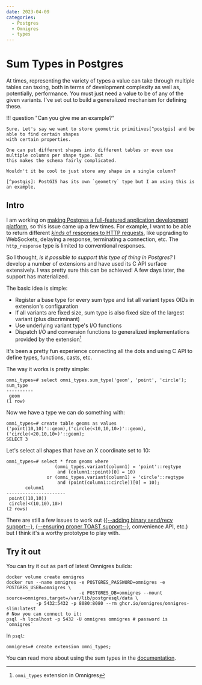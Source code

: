 ```yaml
---
date: 2023-04-09
categories:
  - Postgres
  - Omnigres
  - types
---
```


# Sum Types in Postgres

At times, representing the variety of types a value can take through multiple tables can taxing, both
in terms of development complexity as well as, potentially, performance. You must just need a value
to be of any of the given variants. I've set out to build a generalized mechanism for defining these. 

<!-- more -->

!!! question "Can you give me an example?"

    Sure. Let's say we want to store geometric primitives[^postgis] and be able to find certain shapes
    with certain properties.

    One can put different shapes into different tables or even use multiple columns per shape type. But
    this makes the schema fairly complicated.

    Wouldn't it be cool to just store any shape in a single column?

    [^postgis]: PostGIS has its own `geometry` type but I am using this is an example.

## Intro

I am working on [making Postgres a full-featured application development platform](https://github.com/omnigres/omnigres),
so this issue came up a few times. For example, I want to be able to return different [_kinds_ of responses to HTTP requests](https://docs.omnigres.org/omni_httpd/intro/),
like upgrading to WebSockets, delaying a response, terminating a connection, etc. The `http_response` type is limited to conventional responses.

So I thought, _is it possible to support this type of thing in Postgres?_ I develop a number of extensions and have used
its C API surface extensively. I was pretty sure this can be achieved! A few days later, the support has materialized.

The basic idea is simple: 

* Register a base type for every sum type and list all variant types OIDs in extension's configuration
* If all variants are fixed size, sum type is also fixed size of the largest variant (plus discriminant)
* Use underlying variant type's I/O functions
* Dispatch I/O and conversion functions to generalized implementations provided by the extension[^ext]

It's been a pretty fun experience connecting all the dots and using C API to define types, functions, casts, etc.

[^ext]: `omni_types` extension in Omnigres

The way it works is pretty simple:

```postgresql
omni_types=# select omni_types.sum_type('geom', 'point', 'circle');
sum_type
----------
 geom
(1 row)
```

Now we have a type we can do something with:

```postgresql
omni_types=# create table geoms as values 
('point(10,10)'::geom),('circle(<10,10,10>)'::geom),('circle(<20,10,10>)'::geom);
SELECT 3
```

Let's select all shapes that have an X coordinate set to 10:

```postgresql
omni_types=# select * from geoms where
                  (omni_types.variant(column1) = 'point'::regtype 
                   and (column1::point)[0] = 10) 
               or (omni_types.variant(column1) = 'circle'::regtype 
                   and (point(column1::circle))[0] = 10);
       column1
----------------------
 point((10,10))
 circle(<(10,10),10>)
(2 rows)
```

There are still a few issues to work out ([{--adding binary send/recv support--}](https://github.com/omnigres/omnigres/pull/149),
[{--ensuring proper TOAST support--}](https://github.com/omnigres/omnigres/pull/145), convenience API, etc.) but I think it's a worthy prototype to play with. 

## Try it out

You can try it out as part of latest Omnigres builds:

```shell
docker volume create omnigres
docker run --name omnigres -e POSTGRES_PASSWORD=omnigres -e POSTGRES_USER=omnigres \
                           -e POSTGRES_DB=omnigres --mount source=omnigres,target=/var/lib/postgresql/data \
           -p 5432:5432 -p 8080:8080 --rm ghcr.io/omnigres/omnigres-slim:latest
# Now you can connect to it:
psql -h localhost -p 5432 -U omnigres omnigres # password is `omnigres`
```

In `psql`:

```postgresql
omnigres=# create extension omni_types;
```

You can read more about using the sum types in the [documentation](https://docs.omnigres.org/omni_types/sum_types/).
